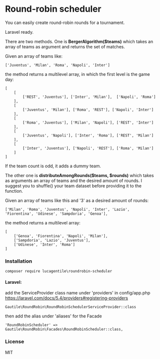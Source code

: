 # Round-robin scheduler
You can easily create round-robin rounds for a tournament.

Laravel ready.

There are two methods. One is **BergerAlgorithm($teams)** which takes an array of teams as argument and returns the set of matches.

Given an array of teams like:
````
['Juventus', 'Milan', 'Roma', 'Napoli', 'Inter']    
````
the method returns a multilevel array, in which the first level is the game day:
````
[
    [
        ['REST', 'Juventus'], ['Inter', 'Milan'],  ['Napoli', 'Roma']
    ],
    [
        ['Juventus', 'Milan'], ['Roma', 'REST'], ['Napoli', 'Inter']
    ],
    [
        ['Roma', 'Juventus'], ['Milan', 'Napoli'], ['REST', 'Inter']
    ],
    [
        ['Juventus', 'Napoli'], ['Inter', 'Roma'], ['REST', 'Milan']
    ],
    [
        ['Inter', 'Juventus'], ['Napoli', 'REST'], ['Roma', 'Milan']
    ]
]
````
If the team count is odd, it adds a dummy team.

The other one is **distributeAmongRounds($teams, $rounds)** which takes as arguments an array of teams 
and the desired amount of rounds.
I suggest you to shuffle() your team dataset before providing it to the function.

Given an array of teams like this and '3' as a desired amount of rounds:
````
['Milan', 'Roma', 'Juventus', 'Napoli', 'Inter', 'Lazio', 'Fiorentina', 'Udinese', 'Sampdoria', 'Genoa'],
````
the method returns a multilevel array:
````
[
    ['Genoa', 'Fiorentina', 'Napoli', 'Milan'],
    ['Sampdoria', 'Lazio', 'Juventus'],
    ['Udinese', 'Inter', 'Roma']
]
````

### Installation
````
composer require lucagentile\roundrobin-scheduler
````

#### Laravel:

add the ServiceProvider class name under 'providers' in config/app.php
https://laravel.com/docs/5.4/providers#registering-providers
````
Gautile\RoundRobin\RoundRobinSchedulerServiceProvider::class
````

then add the alias under 'aliases' for the Facade
````
'RoundRobinScheduler' => Gautile\RoundRobin\Facades\RoundRobinScheduler::class,
````

### License
MIT